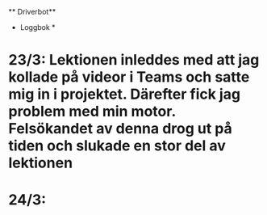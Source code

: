 ** Driverbot**

* Loggbok *

# 23/3: Lektionen inleddes med att jag kollade på videor i Teams och satte mig in i projektet. Därefter fick jag problem med min motor. Felsökandet av denna drog ut på tiden och slukade en stor del av lektionen

# 24/3:
